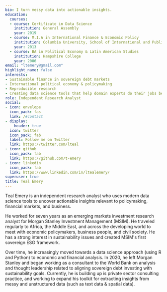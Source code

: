 ```yaml
---
bio: I turn messy data into actionable insights.
education:
  courses:
  - course: Certificate in Data Science
    institution: General Assembly
    year: 2019
  - course: M.I.A in International Finance & Economic Policy
    institution: Columbia University, School of International and Public Affairs (SIPA)
    year: 2013
  - course: BA in Political Economy & Latin American Studies
    institution: Hampshire College
    year: 2006
email: "ltemery@gmail.com"
highlight_name: false
interests:
- Sustainable finance in sovereign debt markets
- International political economy & policymaking
- Reproducible research
- Creating data science tools that help domain experts do their jobs better
role: Independent Research Analyst
social:
- icon: envelope
  icon_pack: fas
  link: /#contact
- display:
    header: true
  icon: twitter
  icon_pack: fab
  label: Follow me on Twitter
  link: https://twitter.com/lteal
- icon: github
  icon_pack: fab
  link: https://github.com/t-emery
- icon: linkedin
  icon_pack: fab
  link: https://www.linkedin.com/in/ltealemery/
superuser: true
title: Teal Emery
---
```


Teal Emery is an independent research analyst who uses modern data science tools to uncover actionable insights relevant to policymaking, financial markets, and business.  

He worked for seven years as an emerging markets investment research analyst for Morgan Stanley Investment Management (MSIM). He traveled regularly to Africa, the Middle East, and across the developing world to meet with economic policymakers, business people, and civil society. He has a strong interest in sustainability issues and created MSIM's first sovereign ESG framework.  

Over time, he increasingly moved towards a data science approach (using R and Python) to economic and financial analysis.  In 2020, he left Morgan Stanley and began working as a consultant to the World Bank on analysis and thought leadership related to aligning sovereign debt investing with sustainability goals. Currently, he is building up is private sector consulting practice, and working to expand his toolkit for extracting insights from messy and unstructured data (such as text data & spatial data). 







